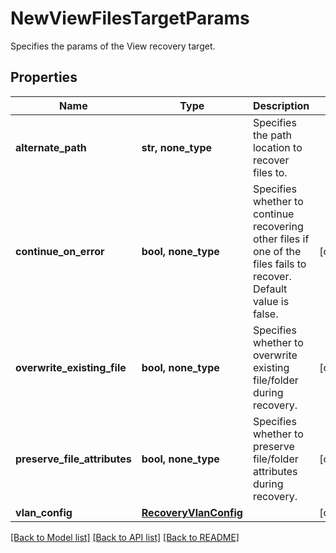 # NewViewFilesTargetParams

Specifies the params of the View recovery target.

## Properties
Name | Type | Description | Notes
------------ | ------------- | ------------- | -------------
**alternate_path** | **str, none_type** | Specifies the path location to recover files to. | 
**continue_on_error** | **bool, none_type** | Specifies whether to continue recovering other files if one of the files fails to recover. Default value is false. | [optional] 
**overwrite_existing_file** | **bool, none_type** | Specifies whether to overwrite existing file/folder during recovery. | [optional] 
**preserve_file_attributes** | **bool, none_type** | Specifies whether to preserve file/folder attributes during recovery. | [optional] 
**vlan_config** | [**RecoveryVlanConfig**](RecoveryVlanConfig.md) |  | [optional] 

[[Back to Model list]](../README.md#documentation-for-models) [[Back to API list]](../README.md#documentation-for-api-endpoints) [[Back to README]](../README.md)


